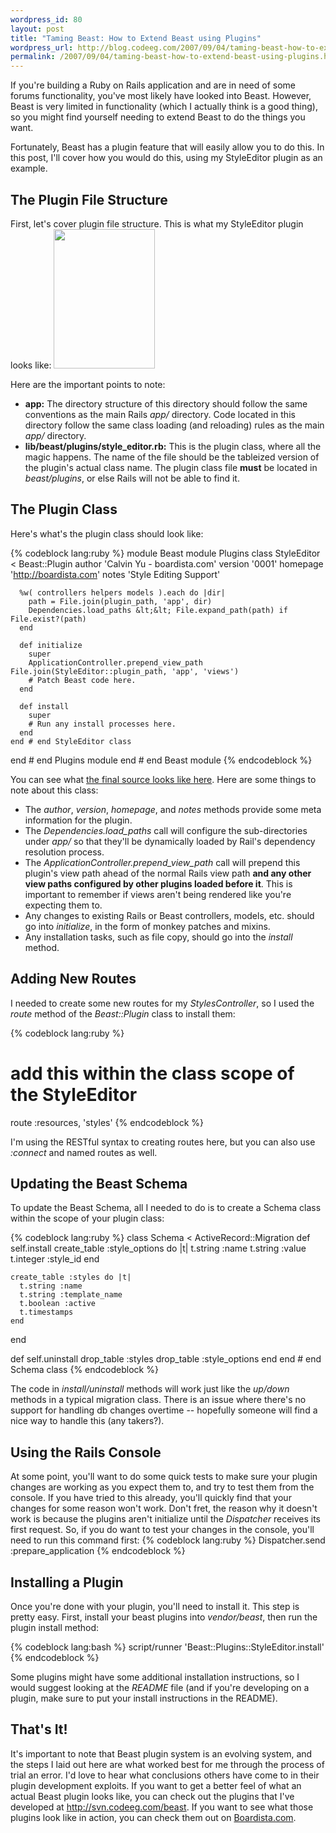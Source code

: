 ```yaml
--- 
wordpress_id: 80
layout: post
title: "Taming Beast: How to Extend Beast using Plugins"
wordpress_url: http://blog.codeeg.com/2007/09/04/taming-beast-how-to-extend-beast-using-plugins/
permalink: /2007/09/04/taming-beast-how-to-extend-beast-using-plugins.html
---
```

If you're building a Ruby on Rails application and are in need of some forums functionality, you've most likely have looked into Beast.  However, Beast is very limited in functionality (which I actually think is a good thing), so you might find yourself needing to extend Beast to do the things you want.

Fortunately, Beast has a plugin feature that will easily allow you to do this.  In this post, I'll cover how you would do this, using my StyleEditor plugin as an example.
<h2>The Plugin File Structure</h2>
First, let's cover plugin file structure.  This is what my StyleEditor plugin looks like:

<img class="alignnone size-full wp-image-112" src="/images/wp/beast_plugin_dir_structure.png" alt="" width="162" height="223" />

Here are the important points to note:
<ul>
	<li><strong>app:</strong> The directory structure of this directory should follow the same conventions as the main Rails <em>app/</em> directory.  Code located in this directory follow the same class loading (and reloading) rules as the main <em>app/</em> directory.</li>
	<li><strong>lib/beast/plugins/style_editor.rb:</strong> This is the plugin class, where all the magic happens.  The name of the file should be the tableized version of the plugin's actual class name.  The plugin class file <strong>must</strong> be located in <em>beast/plugins</em>, or else Rails will not be able to find it.</li>
</ul>
<h2>The Plugin Class</h2>
Here's what's the plugin class should look like:

{% codeblock lang:ruby %}
module Beast
  module Plugins
    class StyleEditor < Beast::Plugin
      author 'Calvin Yu - boardista.com'
      version '0001'
      homepage 'http://boardista.com'
      notes 'Style Editing Support'

      %w( controllers helpers models ).each do |dir|
        path = File.join(plugin_path, 'app', dir)
        Dependencies.load_paths &lt;&lt; File.expand_path(path) if File.exist?(path)
      end

      def initialize
        super
        ApplicationController.prepend_view_path File.join(StyleEditor::plugin_path, 'app', 'views')
        # Patch Beast code here.
      end

      def install
        super
        # Run any install processes here.
      end
    end # end StyleEditor class
  end # end Plugins module
end # end Beast module
{% endcodeblock %}

You can see what <a href="http://svn.codeeg.com/beast/style_editor/lib/beast/plugins/style_editor.rb">the final source looks like here</a>.  Here are some things to note about this class:
<ul>
	<li>The <em>author</em>, <em>version</em>, <em>homepage</em>, and <em>notes</em> methods provide some meta information for the plugin.</li>
	<li>The <em>Dependencies.load_paths</em> call will configure the sub-directories under <em>app/</em> so that they'll be dynamically loaded by Rail's dependency resolution process.</li>
	<li>The <em>ApplicationController.prepend_view_path</em> call will prepend this plugin's view path ahead of the normal Rails view path <strong>and any other view paths configured by other plugins loaded before it</strong>.  This is important to remember if views aren't being rendered like you're expecting them to.</li>
	<li>Any changes to existing Rails or Beast controllers, models, etc. should go into <em>initialize</em>, in the form of monkey patches and mixins.</li>
	<li>Any installation tasks, such as file copy, should go into the <em>install</em> method.</li>
</ul>
<h2>Adding New Routes</h2>
I needed to create some new routes for my <em>StylesController</em>, so I used the <em>route</em> method of the <em>Beast::Plugin</em> class to install them:

{% codeblock lang:ruby %}
# add this within the class scope of the StyleEditor
route :resources, 'styles'
{% endcodeblock %}

I'm using the RESTful syntax to creating routes here, but you can also use <em>:connect</em> and named routes as well.
<h2>Updating the Beast Schema</h2>
To update the Beast Schema, all I needed to do is to create a Schema class within the scope of your plugin class:

{% codeblock lang:ruby %}
class Schema < ActiveRecord::Migration
  def self.install
    create_table :style_options do |t|
      t.string :name
      t.string :value
      t.integer :style_id
    end

    create_table :styles do |t|
      t.string :name
      t.string :template_name
      t.boolean :active
      t.timestamps
    end
  end

  def self.uninstall
    drop_table :styles
    drop_table :style_options
  end
end # end Schema class
{% endcodeblock %}

The code in <em>install/uninstall</em> methods will work just like the <em>up/down</em> methods in a typical migration class.  There is an issue where there's no support for handling db changes overtime -- hopefully someone will find a nice way to handle this (any takers?).
<h2>Using the Rails Console</h2>
At some point, you'll want to do some quick tests to make sure your plugin changes are working as you expect them to, and try to test them from the console.  If you have tried to this already, you'll quickly find that your changes for some reason won't work.  Don't fret, the reason why it doesn't work is because the plugins aren't initialize until the <em>Dispatcher</em> receives its first request.  So, if you do want to test your changes in the console, you'll need to run this command first:
{% codeblock lang:ruby %}
Dispatcher.send :prepare_application
{% endcodeblock %}
<h2>Installing a Plugin</h2>
Once you're done with your plugin, you'll need to install it.  This step is pretty easy.  First, install your beast plugins into <em>vendor/beast</em>, then run the plugin install method:

{% codeblock lang:bash %}
script/runner 'Beast::Plugins::StyleEditor.install'
{% endcodeblock %}

Some plugins might have some additional installation instructions, so I would suggest looking at the <em>README</em> file (and if you're developing on a plugin, make sure to put your install instructions in the README).
<h2>That's It!</h2>
It's important to note that Beast plugin system is an evolving system, and the steps I laid out here are what worked best for me through the process of trial an error.  I'd love to hear what conclusions others have come to in their plugin development exploits.  If you want to get a better feel of what an actual Beast plugin looks like, you can check out the plugins that I've developed at <a href="http://svn.codeeg.com/beast">http://svn.codeeg.com/beast</a>.  If you want to see what those plugins look like in action, you can check them out on <a href="http://boardista.com">Boardista.com</a>.
